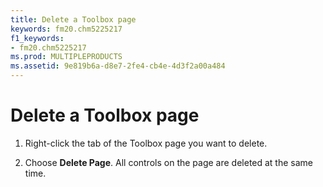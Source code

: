 ```yaml
---
title: Delete a Toolbox page
keywords: fm20.chm5225217
f1_keywords:
- fm20.chm5225217
ms.prod: MULTIPLEPRODUCTS
ms.assetid: 9e819b6a-d8e7-2fe4-cb4e-4d3f2a00a484
---
```



# Delete a Toolbox page




1. Right-click the tab of the Toolbox page you want to delete.
    
2. Choose  **Delete Page**. All controls on the page are deleted at the same time.
    




